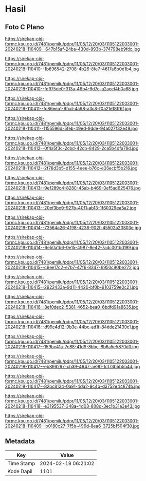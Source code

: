 # Hasil

## Foto C Plano

https://sirekap-obj-formc.kpu.go.id/7481/pemilu/pdpr/11/05/12/20/03/1105122003001-20240218-110409--647b15af-24ba-430d-893b-374798eb9fdc.jpg

https://sirekap-obj-formc.kpu.go.id/7481/pemilu/pdpr/11/05/12/20/03/1105122003001-20240218-110410--1b696542-2708-4b26-8fe7-4617a6b0d1b4.jpg

https://sirekap-obj-formc.kpu.go.id/7481/pemilu/pdpr/11/05/12/20/03/1105122003001-20240218-110410--fd975de0-313a-46b4-9d7c-a2acef4b0a68.jpg

https://sirekap-obj-formc.kpu.go.id/7481/pemilu/pdpr/11/05/12/20/03/1105122003001-20240218-110411--fc86eea1-9fcd-4a98-a3c8-f0a21e18ff6f.jpg

https://sirekap-obj-formc.kpu.go.id/7481/pemilu/pdpr/11/05/12/20/03/1105122003001-20240218-110411--1155596d-5feb-49ed-9dde-94a027f32e49.jpg

https://sirekap-obj-formc.kpu.go.id/7481/pemilu/pdpr/11/05/12/20/03/1105122003001-20240218-110412--0f4a5f3c-2cbd-42cb-8429-2ca5b4dfa79d.jpg

https://sirekap-obj-formc.kpu.go.id/7481/pemilu/pdpr/11/05/12/20/03/1105122003001-20240218-110412--2f78d3b5-d155-4eee-b76c-e36ecbf5b216.jpg

https://sirekap-obj-formc.kpu.go.id/7481/pemilu/pdpr/11/05/12/20/03/1105122003001-20240218-110413--9ef289c4-8280-45ab-b469-0ef5ad625476.jpg

https://sirekap-obj-formc.kpu.go.id/7481/pemilu/pdpr/11/05/12/20/03/1105122003001-20240218-110413--20ef3bc9-927b-40f1-ab13-1f60329ea5a2.jpg

https://sirekap-obj-formc.kpu.go.id/7481/pemilu/pdpr/11/05/12/20/03/1105122003001-20240218-110414--73564a26-4198-4236-902f-45502a23803e.jpg

https://sirekap-obj-formc.kpu.go.id/7481/pemilu/pdpr/11/05/12/20/03/1105122003001-20240218-110414--6e50a1b6-0e15-4987-8e42-7adc001bd199.jpg

https://sirekap-obj-formc.kpu.go.id/7481/pemilu/pdpr/11/05/12/20/03/1105122003001-20240218-110415--c9ee17c2-e7b7-47f6-8347-6950c90be272.jpg

https://sirekap-obj-formc.kpu.go.id/7481/pemilu/pdpr/11/05/12/20/03/1105122003001-20240218-110415--2922433a-9d11-4420-bf0b-9103759e0c21.jpg

https://sirekap-obj-formc.kpu.go.id/7481/pemilu/pdpr/11/05/12/20/03/1105122003001-20240218-110416--8ef0dec2-5381-4652-bea0-6bdfd91a8635.jpg

https://sirekap-obj-formc.kpu.go.id/7481/pemilu/pdpr/11/05/12/20/03/1105122003001-20240218-110416--d99e4d12-9b3e-44bc-ad1f-84dde21430c1.jpg

https://sirekap-obj-formc.kpu.go.id/7481/pemilu/pdpr/11/05/12/20/03/1105122003001-20240218-110417--159bc41a-7e88-41d9-8bbc-8b6a5e5870d0.jpg

https://sirekap-obj-formc.kpu.go.id/7481/pemilu/pdpr/11/05/12/20/03/1105122003001-20240218-110417--eb896297-cb39-4947-ae90-fc173b5b5b4d.jpg

https://sirekap-obj-formc.kpu.go.id/7481/pemilu/pdpr/11/05/12/20/03/1105122003001-20240218-110417--82bc8124-0a91-4da2-9c4b-d3752e44874b.jpg

https://sirekap-obj-formc.kpu.go.id/7481/pemilu/pdpr/11/05/12/20/03/1105122003001-20240218-110418--e3195537-348a-4d08-808d-3ec1b31a3e43.jpg

https://sirekap-obj-formc.kpu.go.id/7481/pemilu/pdpr/11/05/12/20/03/1105122003001-20240218-110409--b0180c27-7f5b-496d-8ea6-3725b1504f30.jpg


## Metadata

| Key        | Value               |
| ---------- | ------------------- |
| Time Stamp | 2024-02-19 06:21:02 |
| Kode Dapil | 1101                |




